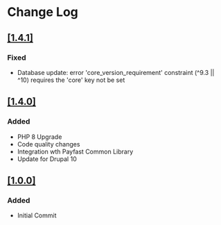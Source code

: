 # Change Log

## [[1.4.1]](https://github.com/Payfast/mod-drupalcommerce/releases/tag/v1.4.1)

### Fixed

- Database update: error 'core_version_requirement' constraint (^9.3 || ^10) requires the 'core' key not be set

## [[1.4.0]](https://github.com/Payfast/mod-drupalcommerce/releases/tag/v1.4.0)

### Added

- PHP 8 Upgrade
- Code quality changes
- Integration wth Payfast Common Library
- Update for Drupal 10

## [[1.0.0]](https://github.com/Payfast/mod-drupalcommerce/releases/tag/v1.0.0)

### Added

- Initial Commit

